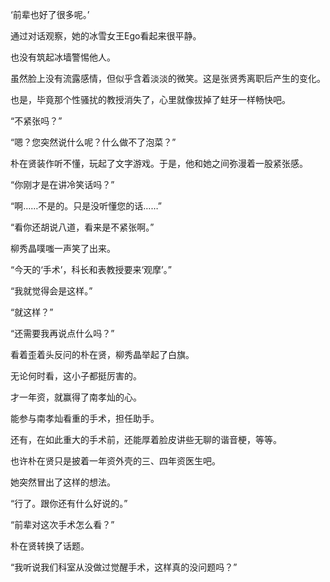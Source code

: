 ‘前辈也好了很多呢。’

通过对话观察，她的冰雪女王Ego看起来很平静。

也没有筑起冰墙警惕他人。

虽然脸上没有流露感情，但似乎含着淡淡的微笑。这是张贤秀离职后产生的变化。

也是，毕竟那个性骚扰的教授消失了，心里就像拔掉了蛀牙一样畅快吧。

“不紧张吗？”

“嗯？您突然说什么呢？什么做不了泡菜？”

朴在贤装作听不懂，玩起了文字游戏。于是，他和她之间弥漫着一股紧张感。

“你刚才是在讲冷笑话吗？”

“啊……不是的。只是没听懂您的话……”

“看你还胡说八道，看来是不紧张啊。”

柳秀晶噗嗤一声笑了出来。

“今天的‘手术’，科长和表教授要来‘观摩’。”

“我就觉得会是这样。”

“就这样？”

“还需要我再说点什么吗？”

看着歪着头反问的朴在贤，柳秀晶举起了白旗。

无论何时看，这小子都挺厉害的。

才一年资，就赢得了南孝灿的心。

能参与南孝灿看重的手术，担任助手。

还有，在如此重大的手术前，还能厚着脸皮讲些无聊的谐音梗，等等。

也许朴在贤只是披着一年资外壳的三、四年资医生吧。

她突然冒出了这样的想法。

“行了。跟你还有什么好说的。”

“前辈对这次手术怎么看？”

朴在贤转换了话题。

“我听说我们科室从没做过觉醒手术，这样真的没问题吗？”